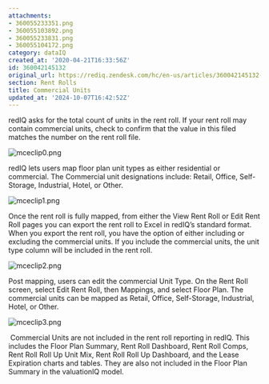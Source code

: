 ```yaml
---
attachments:
- 360055233351.png
- 360055103892.png
- 360055233831.png
- 360055104172.png
category: dataIQ
created_at: '2020-04-21T16:33:56Z'
id: 360042145132
original_url: https://rediq.zendesk.com/hc/en-us/articles/360042145132-Commercial-Units
section: Rent Rolls
title: Commercial Units
updated_at: '2024-10-07T16:42:52Z'
---
```


redIQ asks for the total count of units in the rent roll. If your rent roll may contain commercial units, check to confirm that the value in this filed matches the number on the rent roll file.

![mceclip0.png](https://rediq.zendesk.com/hc/article_attachments/360055233351/mceclip0.png)

redIQ lets users map floor plan unit types as either residential or commercial. The Commercial unit designations include: Retail, Office, Self-Storage, Industrial, Hotel, or Other.

![mceclip1.png](https://rediq.zendesk.com/hc/article_attachments/360055103892/mceclip1.png)

Once the rent roll is fully mapped, from either the View Rent Roll or Edit Rent Roll pages you can export the rent roll to Excel in redIQ’s standard format. When you export the rent roll, you have the option of either including or excluding the commercial units. If you include the commercial units, the unit type column will be included in the rent roll.

![mceclip2.png](https://rediq.zendesk.com/hc/article_attachments/360055233831/mceclip2.png)

Post mapping, users can edit the commercial Unit Type. On the Rent Roll screen, select Edit Rent Roll, then Mappings, and select Floor Plan. The commercial units can be mapped as Retail, Office, Self-Storage, Industrial, Hotel, or Other.

![mceclip3.png](https://rediq.zendesk.com/hc/article_attachments/360055104172/mceclip3.png)

 Commercial Units are not included in the rent roll reporting in redIQ. This includes the Floor Plan Summary, Rent Roll Dashboard, Rent Roll Comps, Rent Roll Roll Up Unit Mix, Rent Roll Roll Up Dashboard, and the Lease Expiration charts and tables. They are also not included in the Floor Plan Summary in the valuationIQ model.